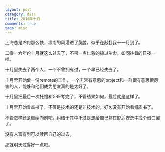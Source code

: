 ```yaml
---
layout: post
category: Misc
title: 2016年十月
comments: true
tags: misc
---
```

上海总是冷的那么快，凛冽的风灌进了胸膛，似乎在敲打我十一月到了。

二零一六年的十月就这么过去了，不带一点仁慈的掠过生命，如同往昔的日夜一样。

十月里失去了两个人，一个不曾拥有过，一个早已经失去了。

十月里开始做一份remote的工作，一个非常有意思的project和一群很有意思很厉害的人，能够和他们成为朋友真的是太好了。

十月里把最后一次托福和GRE考完了，不管结果如何，最后就是这样了。

十月里开始看点书了，不管是技术的还是非技术的，好久没有开始看纸质书了。

不管怎样还是继续向前吧，纠结于其中不过是想给自己躲在舒适安逸中找个借口罢了。

没有人富有到可以赎回自己的过去。

那就明天过得好一点吧。
